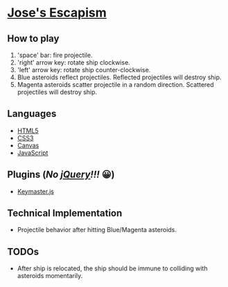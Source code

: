# [Jose's Escapism](http://chalzstrassen.github.io/asteroids)

## How to play

1. 'space' bar: fire projectile.
2. 'right' arrow key: rotate ship clockwise.
3. 'left' arrow key: rotate ship counter-clockwise.
4. Blue asteroids reflect projectiles. Reflected projectiles will destroy ship.
5. Magenta asteroids scatter projectile in a random direction. Scattered projectiles will destroy ship.

## Languages

- [HTML5](https://developer.mozilla.org/en-US/docs/Web/Guide/HTML/HTML5) 
- [CSS3](https://developer.mozilla.org/en-US/docs/Web/CSS)
- [Canvas](https://developer.mozilla.org/en-US/docs/Web/API/Canvas_API)
- [JavaScript](https://developer.mozilla.org/en-US/docs/Web/JavaScript)

## Plugins (*No [jQuery](https://jquery.com/)!!!* :grinning:)

- [Keymaster.js](https://github.com/madrobby/keymaster)

## Technical Implementation

- Projectile behavior after hitting Blue/Magenta asteroids.

## TODOs

- After ship is relocated, the ship should be immune to colliding with asteroids momentarily.
